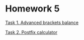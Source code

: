 # Homework 5

[Task 1. Advanced brackets balance](/homework_5/task_1)

[Task 2. Postfix calculator](/homework_5/task_2)
